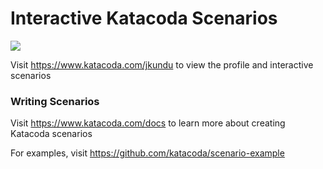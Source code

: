 # Interactive Katacoda Scenarios

[![](http://shields.katacoda.com/katacoda/jkundu/count.svg)](https://www.katacoda.com/jkundu "Get your profile on Katacoda.com")

Visit https://www.katacoda.com/jkundu to view the profile and interactive scenarios

### Writing Scenarios
Visit https://www.katacoda.com/docs to learn more about creating Katacoda scenarios

For examples, visit https://github.com/katacoda/scenario-example
